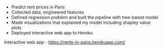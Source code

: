 - Predict rent prices in Paris 
- Collected data, engineered features 
- Defined regression problem and built the pipeline with tree-based model  
- Made visualizations that explained my model including shapley value plots
- Deployed interactive web app to Heroku

Interactive web app  - https://rents-in-paris.herokuapp.com/
